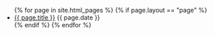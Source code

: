 <ul>
  {% for page in site.html_pages %}
    {% if page.layout == "page" %}
      <li>
        <a href=".{{ page.url }}">{{ page.title }}</a>
        {{ page.date }}
      </li>
    {% endif %}
  {% endfor %}
</ul>　　
